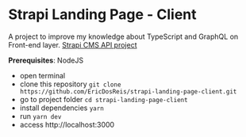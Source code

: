 # Strapi Landing Page - Client

A project to improve my knowledge about TypeScript and GraphQL on Front-end layer.
[Strapi CMS API project](https://github.com/EricDosReis/strapi-landing-page-api)

**Prerequisites**: NodeJS

* open terminal
* clone this repository `git clone https://github.com/EricDosReis/strapi-landing-page-client.git`
* go to project folder `cd strapi-landing-page-client`
* install dependencies `yarn`
* run `yarn dev`
* access http://localhost:3000
